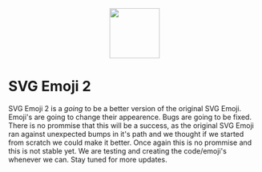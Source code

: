 <link rel="shortcut icon" type="image/png" href="/SVG-Emoji/favicon.png">
<img src="https://csf30816.github.io/SVG-Emoji2/emojis/smile.svg" width="100px" style="margin:auto;display:block" />

# SVG Emoji 2
SVG Emoji 2 is a _going_ to be a better version of the original SVG Emoji. Emoji's are going to change their appearence. Bugs are going to be fixed. There is no prommise that this will be a success, as the original SVG Emoji ran against unexpected bumps in it's path and we thought if we started from scratch we could make it better. Once again this is no prommise and this is not stable yet. We are testing and creating the code/emoji's whenever we can. Stay tuned for more updates.

